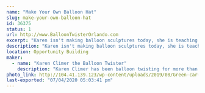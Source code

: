 ```yaml
---
name: "Make Your Own Balloon Hat"
slug: make-your-own-balloon-hat
id: 36375
status: 1
url: http://www.BalloonTwisterOrlando.com
excerpt: "Karen isn't making balloon sculptures today, she is teaching YOU how to make them.  Make your own balloon hat to be sure you look good as you walk around the exhibit hall."
description: "Karen isn't making balloon sculptures today, she is teaching YOU how to make them.  Make your own balloon hat to be sure you look good as you walk around the exhibit hall.  Classes will be held every 30 minutes.  In that time, you will learn a few balloon twisting techniques, learn to make a hat, then have some time to be creative and make your hat look awesome.  Saturday only."
location: Opportunity Building
maker:
  - name: "Karen Climer the Balloon Twister"
    description: "Karen Climer has been balloon twisting for more than a decade.  She can make almost anything out of a latex balloon (except a porcupine because it's keep popping itself).  She performs at parties, festivals, libraries, schools, and cruise ships.  At Maker Faire Orlando, Karen isn't making balloon sculptures.  She teaching YOU how to make you own balloon sculptures.  "
photo_link: http://104.41.139.123/wp-content/uploads/2019/08/Green-car-3-12-11-copy-736x1024.jpg
last-exported: "07/04/2020 05:03:41 pm"
---
```

